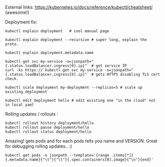 External links: https://kubernetes.io/docs/reference/kubectl/cheatsheet/ (awesome!)

Deployment fix:

    kubectl explain deployment   # cool manual page    

    kubectl explain deployment --recursive # super long, explain the proto.

    kubectl explain deployment.metadata.name

    kubectl get svc my-service -o=jsonpath="{.status.loadBalancer.ingress[0].ip}"` # get service IP
    curl -ks https://`kubectl get svc my-service -o=jsonpath="{.status.loadBalancer.ingress[0].ip}"` # gets HTTPS disabling TLS cert check.

    kubectl scale deployment my-deployment --replicas=5 # scale up existing deployment

    kubectl edit deployment hello # edit existing one "in the cloud" not in local yaml

Rolling updates / rollouts :

    kubectl rollout history deployment/hello
    kubectl rollout pause deployment/hello
    kubectl rollout status deployment/hello

Amazing! gets pods and for each pods tells you name and VERSION. Great for debugging rolling updates.. :)

    kubectl get pods -o jsonpath --template='{range .items[*]}{.metadata.name}{"\t"}{"\t"}{.spec.containers[0].image}{"\n"}{end}'

